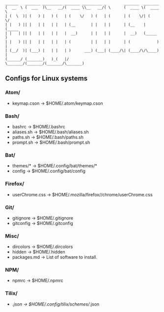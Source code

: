 ```
______   _______ _________ _______ _________ _        _______  _______
(  __  \ (  ___  )\__   __/(  ____ \\__   __/( \      (  ____ \(  ____ \
| (  \  )| (   ) |   ) (   | (    \/   ) (   | (      | (    \/| (    \/
| |   ) || |   | |   | |   | (__       | |   | |      | (__    | (_____
| |   | || |   | |   | |   |  __)      | |   | |      |  __)   (_____  )
| |   ) || |   | |   | |   | (         | |   | |      | (            ) |
| (__/  )| (___) |   | |   | )      ___) (___| (____/\| (____/\/\____) |
(______/ (_______)   )_(   |/       \_______/(_______/(_______/\_______)

```

## Configs for Linux systems

### Atom/
+ keymap.cson → $HOME/.atom/keymap.cson

### Bash/
+ bashrc → $HOME/.bashrc
+ aliases.sh → $HOME/.bash/aliases.sh
+ paths.sh → $HOME/.bash/paths.sh
+ prompt.sh → $HOME/.bash/prompt.sh

### Bat/
+ themes/* -> $HOME/.config/bat/themes/*
+ config -> $HOME/.config/bat/config

### Firefox/
+ userChrome.css → $HOME/.mozilla/firefox/<profile>/chrome/userChrome.css

### Git/
+ gitignore → $HOME/.gitignore
+ gitconfig → $HOME/.gitconfig

### Misc/
+ dircolors → $HOME/.dircolors
+ hidden → $HOME/.hidden
+ packages.md → List of software to install.

### NPM/
+ npmrc → $HOME/.npmrc

### Tilix/
+ *.json → $HOME/.config/tilix/schemes/*.json
